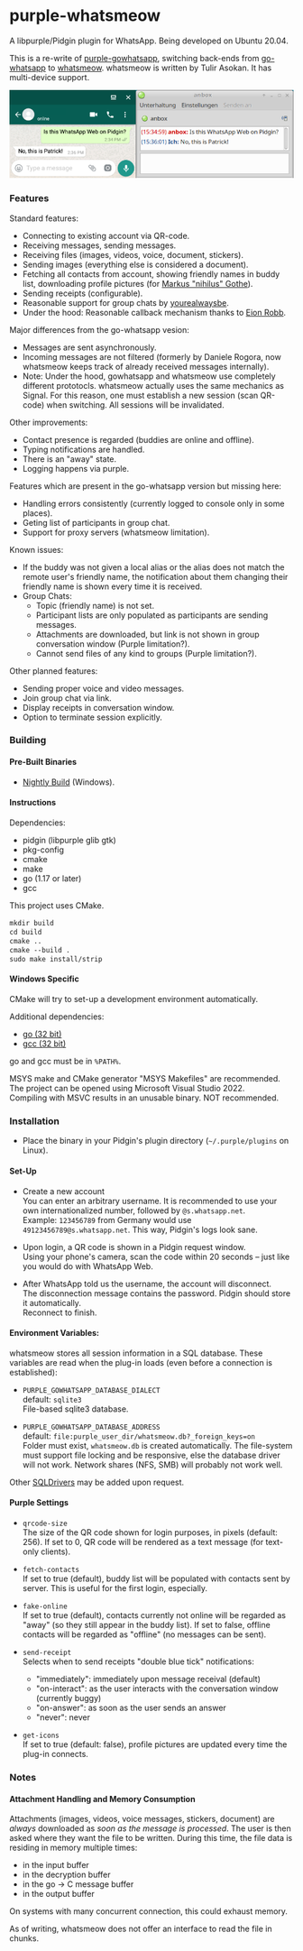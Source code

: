 # purple-whatsmeow

A libpurple/Pidgin plugin for WhatsApp. Being developed on Ubuntu 20.04. 

This is a re-write of [purple-gowhatsapp](https://github.com/hoehermann/purple-gowhatsapp/tree/gowhatsapp), switching back-ends from [go-whatsapp](https://github.com/Rhymen/go-whatsapp) to [whatsmeow](https://github.com/tulir/whatsmeow). whatsmeow is written by Tulir Asokan. It has multi-device support.

![Instant Message](/instant_message.png?raw=true "Instant Message Screenshot")

### Features

Standard features:

* Connecting to existing account via QR-code.
* Receiving messages, sending messages.
* Receiving files (images, videos, voice, document, stickers).
* Sending images (everything else is considered a document).
* Fetching all contacts from account, showing friendly names in buddy list, downloading profile pictures (for [Markus "nihilus" Gothe](https://github.com/nihilus)).
* Sending receipts (configurable).
* Reasonable support for group chats by [yourealwaysbe](https://github.com/yourealwaysbe).
* Under the hood: Reasonable callback mechanism thanks to [Eion Robb](https://github.com/EionRobb).

Major differences from the go-whatsapp vesion:

* Messages are sent asynchronously.
* Incoming messages are not filtered (formerly by Daniele Rogora, now whatsmeow keeps track of already received messages internally).
* Note: Under the hood, gowhatsapp and whatsmeow use completely different prototocls. whatsmeow actually uses the same mechanics as Signal. For this reason, one must establish a new session (scan QR-code) when switching. All sessions will be invalidated.

Other improvements:

* Contact presence is regarded (buddies are online and offline).
* Typing notifications are handled.
* There is an "away" state.
* Logging happens via purple.

Features which are present in the go-whatsapp version but missing here:

* Handling errors consistently (currently logged to console only in some places).
* Geting list of participants in group chat.
* Support for proxy servers (whatsmeow limitation).

Known issues:

* If the buddy was not given a local alias or the alias does not match the remote user's friendly name, the notification about them changing their friendly name is shown every time it is received.
* Group Chats:
  * Topic (friendly name) is not set.
  * Participant lists are only populated as participants are sending messages.
  * Attachments are downloaded, but link is not shown in group conversation window (Purple limitation?).
  * Cannot send files of any kind to groups (Purple limitation?).

Other planned features:

* Sending proper voice and video messages.
* Join group chat via link.
* Display receipts in conversation window.
* Option to terminate session explicitly.

### Building

#### Pre-Built Binaries

* [Nightly Build](https://buildbot.hehoe.de/purple-whatsmeow/builds/) (Windows).

#### Instructions

Dependencies: 

* pidgin (libpurple glib gtk)
* pkg-config
* cmake
* make
* go (1.17 or later)
* gcc

This project uses CMake.

    mkdir build
    cd build
    cmake ..
    cmake --build .
    sudo make install/strip

#### Windows Specific

CMake will try to set-up a development environment automatically. 

Additional dependencies:

* [go (32 bit)](https://go.dev/dl/go1.17.5.windows-386.msi)
* [gcc (32 bit)](https://osdn.net/projects/mingw/)

go and gcc must be in `%PATH%`.

MSYS make and CMake generator "MSYS Makefiles" are recommended.  
The project can be opened using Microsoft Visual Studio 2022.  
Compiling with MSVC results in an unusable binary. NOT recommended.  

### Installation

* Place the binary in your Pidgin's plugin directory (`~/.purple/plugins` on Linux).

#### Set-Up

* Create a new account  
  You can enter an arbitrary username. 
  It is recommended to use your own internationalized number, followed by `@s.whatsapp.net`.  
  Example: `123456789` from Germany would use `49123456789@s.whatsapp.net`. This way, Pidgin's logs look sane.  

* Upon login, a QR code is shown in a Pidgin request window.  
  Using your phone's camera, scan the code within 20 seconds – just like you would do with WhatsApp Web.
  
* After WhatsApp told us the username, the account will disconnect.  
  The disconnection message contains the password. Pidgin should store it automatically.  
  Reconnect to finish.

#### Environment Variables:

whatsmeow stores all session information in a SQL database. These variables are read when the plug-in loads (even before a connection is established):

* `PURPLE_GOWHATSAPP_DATABASE_DIALECT`  
  default: `sqlite3`  
  File-based sqlite3 database.

* `PURPLE_GOWHATSAPP_DATABASE_ADDRESS`  
  default: `file:purple_user_dir/whatsmeow.db?_foreign_keys=on`  
  Folder must exist, `whatsmeow.db` is created automatically.
  The file-system must support file locking and be responsive, else the database driver will not work. Network shares (NFS, SMB) will probably not work well.
  
Other [SQLDrivers](https://github.com/golang/go/wiki/SQLDrivers) may be added upon request.

#### Purple Settings

* `qrcode-size`  
  The size of the QR code shown for login purposes, in pixels (default: 256).
  If set to 0, QR code will be rendered as a text message (for text-only clients).
  
* `fetch-contacts`  
  If set to true (default), buddy list will be populated with contacts sent by server. 
  This is useful for the first login, especially.
  
* `fake-online`  
  If set to true (default), contacts currently not online will be regarded as "away" (so they still appear in the buddy list).
  If set to false, offline contacts will be regarded as "offline" (no messages can be sent).

* `send-receipt`  
  Selects when to send receipts "double blue tick" notifications:
    * "immediately": immediately upon message receival (default)
    * "on-interact": as the user interacts with the conversation window (currently buggy)
    * "on-answer": as soon as the user sends an answer
    * "never": never
    
* `get-icons`  
  If set to true (default: false), profile pictures are updated every time the plug-in connects.

### Notes

#### Attachment Handling and Memory Consumption

Attachments (images, videos, voice messages, stickers, document) are *always* downloaded as *soon as the message is processed*. The user is then asked where they want the file to be written. During this time, the file data is residing in memory multiple times:

* in the input buffer
* in the decryption buffer
* in the go → C message buffer
* in the output buffer

On systems with many concurrent connection, this could exhaust memory.

As of writing, whatsmeow does not offer an interface to read the file in chunks.

